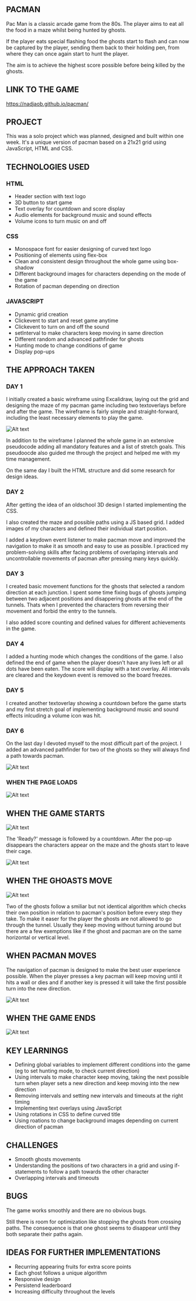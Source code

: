 ## PACMAN

Pac Man is a classic arcade game from the 80s. The player aims to eat all the food in a maze whilst being hunted by ghosts.

If the player eats special flashing food the ghosts start to flash and can now be captured by the player, sending them back to their holding pen, from where they can once again start to hunt the player.

The aim is to achieve the highest score possible before being killed by the ghosts.


## LINK TO THE GAME

https://nadjaob.github.io/pacman/


## PROJECT

This was a solo project which was planned, designed and built within one week. It's a unique version of pacman based on a 21x21 grid using JavaScript, HTML and CSS.


## TECHNOLOGIES USED

### HTML

- Header section with text logo
- 3D button to start game
- Text overlay for countdown and score display
- Audio elements for background music and sound effects
- Volume icons to turn music on and off


### CSS

- Monospace font for easier designing of curved text logo
- Positioning of elements using flex-box
- Clean and consistent design throughout the whole game using box-shadow
- Different background images for characters depending on the mode of the game
- Rotation of pacman depending on direction


### JAVASCRIPT

- Dynamic grid creation
- Clickevent to start and reset game anytime
- Clickevent to turn on and off the sound
- setInterval to make characters keep moving in same direction
- Different random and advanced pathfinder for ghosts
- Hunting mode to change conditions of game
- Display pop-ups


## THE APPROACH TAKEN


### DAY 1

I initially created a basic wireframe using Excalidraw, laying out the grid and designing the maze of my pacman game including two textoverlays before and after the game. The wireframe is fairly simple and straight-forward, including the least necessary elements to play the game.

![Alt text](README-files/image.png)

In addition to the wireframe I planned the whole game in an extensive pseudocode adding all mandatory features and a list of stretch goals. This pseudoocde also guided me through the project and helped me with my time management.

On the same day I built the HTML structure and did some research for design ideas.


### DAY 2

After getting the idea of an oldschool 3D design I started implementing the CSS.

I also created the maze and possible paths using a JS based grid. I added images of my characters and defined their individual start position.

I added a keydown event listener to make pacman move and improved the navigation to make it as smooth and easy to use as possible. I practiced my problem-solving skills after facing problems of overlaping intervals and uncontrollable movements of pacman after pressing many keys quickly.



### DAY 3

I created basic movement functions for the ghosts that selected a random direction at each junction. I spent some time fixing bugs of ghosts jumping between two adjacent positions and disappering ghosts at the end of the tunnels. Thats when I prevented the characters from reversing their movement and forbid the entry to the tunnels.

I also added score counting and defined values for different achievements in the game.


### DAY 4

I added a hunting mode which changes the conditions of the game. I also defined the end of game when the player doesn't have any lives left or all dots have been eaten. The score will display with a text overlay. All intervals are cleared and the keydown event is removed so the board freezes.


### DAY 5
I created another textoverlay showing a countdown before the game starts and my first stretch goal of implementing background music and sound effects inlcuding a volume icon was hit.


### DAY 6
On the last day I devoted myself to the most difficult part of the project. I added an advanced pathfinder for two of the ghosts so they will always find a path towards pacman.

![Alt text](README-files/ghost-1-movement.png)



### WHEN THE PAGE LOADS

![Alt text](README-files/when-page-loads.png)


## WHEN THE GAME STARTS

![Alt text](README-files/when-play-button-is-clicked.png)

The 'Ready?' message is followed by a countdown. After the pop-up disappears the characters appear on the maze and the ghosts start to leave their cage.

![Alt text](README-files/characters-appear.png)


## WHEN THE GHOASTS MOVE

![Alt text](README-files/ghosts-move.png)

Two of the ghosts follow a smiliar but not identical algorithm which checks their own position in relation to pacman's position before every step they take. To make it easer for the player the ghosts are not allowed to go through the tunnel. Usually they keep moving without turning around but there are a few exemptions like if the ghost and pacman are on the same horizontal or vertical level.




## WHEN PACMAN MOVES

The navigation of pacman is designed to make the best user experience possible. When the player presses a key pacman will keep moving until it hits a wall or dies and if another key is pressed it will take the first possible turn into the new direction.

![Alt text](README-files/pacman-moves-up.png)


## WHEN THE GAME ENDS

![Alt text](README-files/player-lost.png)




## KEY LEARNINGS
- Defining global variables to implement different conditions into the game (eg to set hunting mode, to check current direction)
- Using intervals to make character keep moving, taking the next possible turn when player sets a new direction and keep moving into the new direction
- Removing intervals and setting new intervals and timeouts at the right timing
- Implementing text overlays using JavaScript
- Using rotations in CSS to define curved title
- Using roations to change background images depending on current direction of pacman

## CHALLENGES
- Smooth ghosts movements
- Understanding the positions of two characters in a grid and using if-statements to follow a path towards the other character
- Overlapping intervals and timeouts


## BUGS

The game works smoothly and there are no obvious bugs.

Still there is room for optimization like stopping the ghosts from crossing paths. The consequence is that one ghost seems to disappear until they both separate their paths again.


## IDEAS FOR FURTHER IMPLEMENTATIONS

- Recurring appearing fruits for extra score points
- Each ghost follows a unique algorithm
- Responsive design
- Persistend leaderboard
- Increasing difficulty throughout the levels

